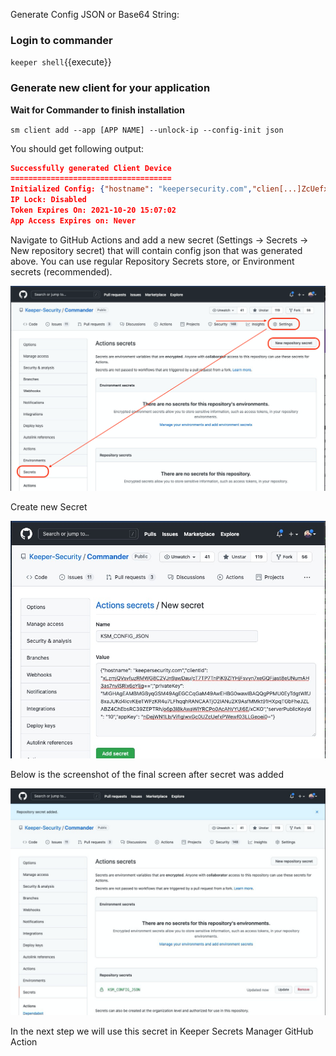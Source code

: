 
Generate Config JSON or Base64 String:

### Login to commander

`keeper shell`{{execute}}

### Generate new client for your application

**Wait for Commander to finish installation**

`sm client add --app [APP NAME] --unlock-ip --config-init json`

You should get following output:

```json
Successfully generated Client Device
====================================
Initialized Config: {"hostname": "keepersecurity.com","clien[...]ZcUefxPWewf03LLGeoei0="}
IP Lock: Disabled
Token Expires On: 2021-10-20 15:07:02
App Access Expires on: Never
```

Navigate to GitHub Actions and add a new secret (Settings -> Secrets -> New repository secret)
that will contain config json that was generated above. 
You can use regular Repository Secrets store, or Environment secrets (recommended).

![github-secrets](./assets/img_1.png)

Create new Secret

![github-new-secret](./assets/img_2.png)

Below is the screenshot of the final screen after secret was added

![github-added-secret](./assets/img_3.png)

In the next step we will use this secret in Keeper Secrets Manager GitHub Action
